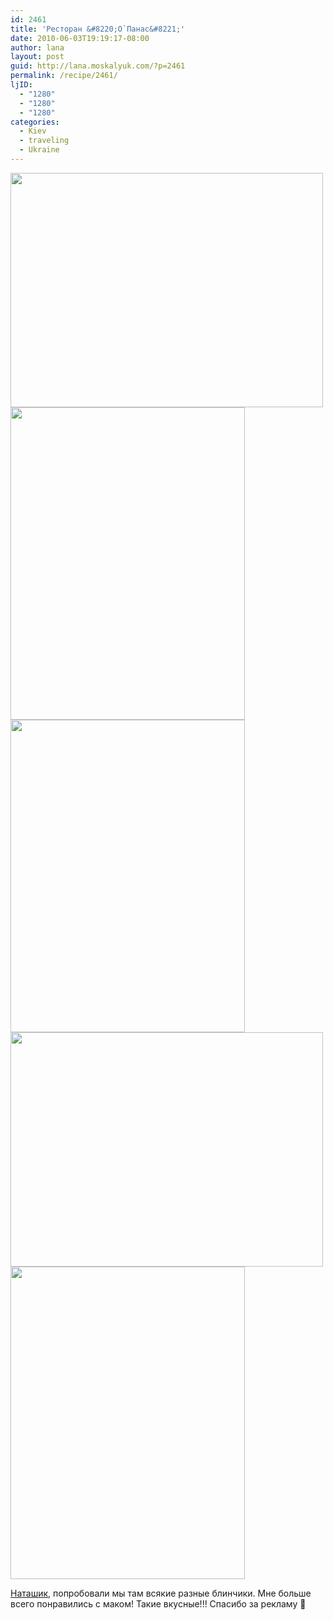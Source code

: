 ```yaml
---
id: 2461
title: 'Ресторан &#8220;О`Панас&#8221;'
date: 2010-06-03T19:19:17-08:00
author: lana
layout: post
guid: http://lana.moskalyuk.com/?p=2461
permalink: /recipe/2461/
ljID:
  - "1280"
  - "1280"
  - "1280"
categories:
  - Kiev
  - traveling
  - Ukraine
---
```

<img loading="lazy" class="alignnone" title="Kiev" src="http://farm5.static.flickr.com/4059/4664241927_7a2d32fffe.jpg" alt="" width="500" height="375" />

<img loading="lazy" class="alignnone" title="Kiev" src="http://farm5.static.flickr.com/4040/4664244753_3bdc5c5e42.jpg" alt="" width="375" height="500" /> 

<img loading="lazy" class="alignnone" title="Kiev" src="http://farm2.static.flickr.com/1285/4664247117_cf19cbd5bb.jpg" alt="" width="375" height="500" /> 

<img loading="lazy" class="alignnone" title="Kiev" src="http://farm5.static.flickr.com/4035/4664873342_57ff3697e3.jpg" alt="" width="500" height="375" /> 

<img loading="lazy" class="alignnone" title="Kiev" src="http://farm5.static.flickr.com/4011/4664251093_75b5735bf6.jpg" alt="" width="375" height="500" /> 

[Наташик](http://nataliya.livejournal.com/), попробовали мы там всякие разные блинчики. Мне больше всего понравились с маком! Такие вкусные!!! Спасибо за рекламу 🙂